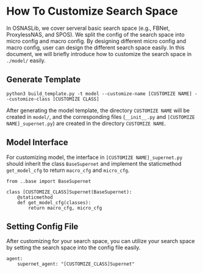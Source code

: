 # How To Customize Search Space
In OSNASLib, we cover serveral basic search space (e.g., FBNet, ProxylessNAS, and SPOS). We split the config of the search space into micro config and macro config. By designing different micro config and macro config, user can design the different search space easily. In this document, we will briefly introduce how to customize the search space in `./model/` easily.

## Generate Template
```
python3 build_template.py -t model --customize-name [CUSTOMIZE NAME] --customize-class [CUSTOMIZE CLASS]
```

After generating the model template, the directory `CUSTOMIZE NAME` will be created in `model/`, and the corresponding files (`__init__.py` and `[CUSTOMIZE NAME]_supernet.py`) are created in the directory `CUSTOMIZE NAME`.


## Model Interface
For customizing model, the interface in `[CUSTOMIZE NAME]_supernet.py` should inherit the class `BaseSupernet` and implement the staticmethod `get_model_cfg` to return `macro_cfg` and `micro_cfg`.

```python3
from ..base import BaseSupernet

class [CUSTOMIZE_CLASS]Supernet(BaseSupernet):
    @staticmethod
    def get_model_cfg(classes):
        return macro_cfg, micro_cfg
```

## Setting Config File
After customizing for your search space, you can utilize your search space by setting the search space into the config file easily.
```
agent:
    supernet_agent: "[CUSTOMIZE_CLASS]Supernet"
```
